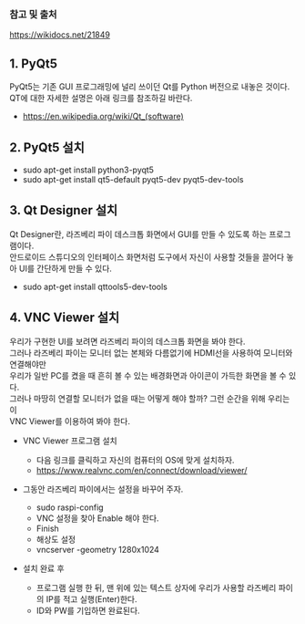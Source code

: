 ### 참고 및 출처

https://wikidocs.net/21849

## 1. PyQt5

PyQt5는 기존 GUI 프로그래밍에 널리 쓰이던 Qt를 Python 버전으로 내놓은 것이다.    
QT에 대한 자세한 설명은 아래 링크를 참조하길 바란다.     
- https://en.wikipedia.org/wiki/Qt_(software)


## 2. PyQt5 설치

- sudo apt-get install python3-pyqt5
- sudo apt-get install qt5-default pyqt5-dev pyqt5-dev-tools

## 3. Qt Designer 설치

Qt Designer란, 라즈베리 파이 데스크톱 화면에서 GUI를 만들 수 있도록 하는 프로그램이다.    
안드로이드 스튜디오의 인터페이스 화면처럼 도구에서 자신이 사용할 것들을 끌어다 놓아 UI를 간단하게 만들 수 있다.     

- sudo apt-get install qttools5-dev-tools

## 4. VNC Viewer 설치

우리가 구현한 UI를 보려면 라즈베리 파이의 데스크톱 화면을 봐야 한다.      
그러나 라즈베리 파이는 모니터 없는 본체와 다름없기에 HDMI선을 사용하여 모니터와 연결해야만       
우리가 일반 PC를 켰을 때 흔히 볼 수 있는 배경화면과 아이콘이 가득한 화면을 볼 수 있다.    
그러나 마땅히 연결할 모니터가 없을 때는 어떻게 해야 할까? 그런 순간을 위해 우리는 이       
VNC Viewer를 이용하여 봐야 한다.

* VNC Viewer 프로그램 설치
  - 다음 링크를 클릭하고 자신의 컴퓨터의 OS에 맞게 설치하자.
  - https://www.realvnc.com/en/connect/download/viewer/
* 그동안 라즈베리 파이에서는 설정을 바꾸어 주자.
  - sudo raspi-config
  - VNC 설정을 찾아 Enable 해야 한다.
  - Finish
  - 해상도 설정
  - vncserver -geometry 1280x1024

* 설치 완료 후
  - 프로그램 실행 한 뒤, 맨 위에 있는 텍스트 상자에 우리가 사용할 라즈베리 파이의 IP를 적고 실행(Enter)한다.
  - ID와 PW를 기입하면 완료된다.   
